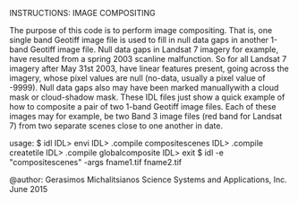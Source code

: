 INSTRUCTIONS: IMAGE COMPOSITING 

The purpose of this code is to perform image compositing. That is, one single band Geotiff image file is used to fill in 
null data gaps in another 1-band Geotiff image file. Null data gaps in Landsat 7 imagery for example, have resulted from a 
spring 2003 scanline malfunction. So for all Landsat 7 imagery after May 31st 2003, have linear features present, going 
across the imagery, whose pixel values are null (no-data, usually a pixel value of -9999). Null data gaps also may have 
been marked manuallywith a cloud mask or cloud-shadow mask. These IDL files just show a quick example of how to composite 
a pair of two 1-band Geotiff image files. Each of these images may for example, be two Band 3 image files (red band for 
Landsat 7) from two separate scenes close to one another in date. 

usage: 
$ idl 
IDL> envi
IDL> .compile compositescenes
IDL> .compile createtile
IDL> .compile globalcomposite
IDL> exit
$ idl -e "compositescenes" -args fname1.tif fname2.tif 

@author: 
Gerasimos Michalitsianos
Science Systems and Applications, Inc. 
June 2015 
